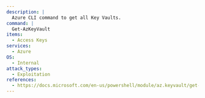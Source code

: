 ```yaml
---
description: |
  Azure CLI command to get all Key Vaults.
command: |
  Get-AzKeyVault
items:
  - Access Keys
services:
  - Azure
OS:
  - Internal
attack_types:
  - Exploitation
references:
  - https://docs.microsoft.com/en-us/powershell/module/az.keyvault/get-azkeyvault
---
```


